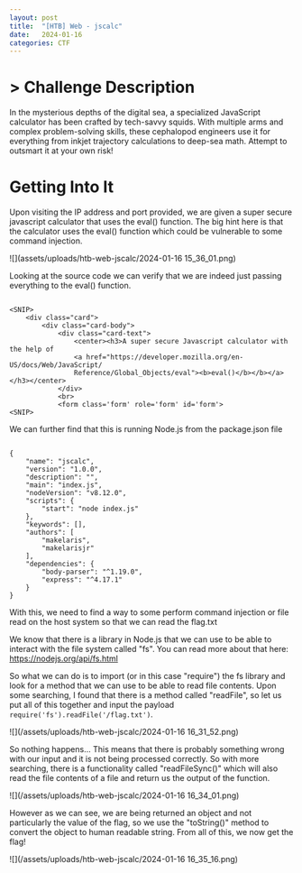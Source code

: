```yaml
---
layout: post
title:  "[HTB] Web - jscalc"
date:   2024-01-16
categories: CTF
---
```


# > Challenge Description
In the mysterious depths of the digital sea, a specialized JavaScript calculator has been crafted by tech-savvy squids. With multiple arms and complex problem-solving skills, these cephalopod engineers use it for everything from inkjet trajectory calculations to deep-sea math. Attempt to outsmart it at your own risk!

# Getting Into It

Upon visiting the IP address and port provided, we are given a super secure javascript calculator that uses the eval() function. The big hint here is that the calculator uses the eval() function which could be vulnerable to some command injection.

![](assets/uploads/htb-web-jscalc/2024-01-16 15_36_01.png)

Looking at the source code we can verify that we are indeed just passing everything to the eval() function.

```

<SNIP>
    <div class="card">
        <div class="card-body">
            <div class="card-text">
                <center><h3>A super secure Javascript calculator with the help of 
                <a href="https://developer.mozilla.org/en-US/docs/Web/JavaScript/
                Reference/Global_Objects/eval"><b>eval()</b></b></a></h3></center>
            </div>
            <br>
            <form class='form' role='form' id='form'>
<SNIP>

```

We can further find that this is running Node.js from the package.json file

```

{
	"name": "jscalc",
	"version": "1.0.0",
	"description": "",
	"main": "index.js",
	"nodeVersion": "v8.12.0",
	"scripts": {
		"start": "node index.js"
	},
	"keywords": [],
	"authors": [
		"makelaris",
		"makelarisjr"
	],
	"dependencies": {
		"body-parser": "^1.19.0",
		"express": "^4.17.1"
	}
}

```

With this, we need to find a way to some perform command injection or file read on the host system so that we can read the flag.txt

We know that there is a library in Node.js that we can use to be able to interact with the file system called "fs". You can read more about that here: https://nodejs.org/api/fs.html

So what we can do is to import (or in this case "require") the fs library and look for a method that we can use to be able to read file contents. Upon some searching, I found that there is a method called "readFile", so let us put all of this together and input the payload `require('fs').readFile('/flag.txt')`.

![](/assets/uploads/htb-web-jscalc/2024-01-16 16_31_52.png)

So nothing happens... This means that there is probably something wrong with our input and it is not being processed correctly. So with more searching, there is a functionality called "readFileSync()" which will also read the file contents of a file and return us the output of the function. 

![](/assets/uploads/htb-web-jscalc/2024-01-16 16_34_01.png)

However as we can see, we are being returned an object and not particularly the value of the flag, so we use the "toString()" method to convert the object to human readable string. From all of this, we now get the flag!

![](/assets/uploads/htb-web-jscalc/2024-01-16 16_35_16.png)